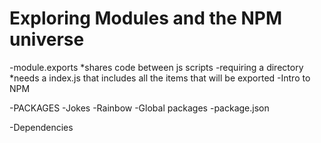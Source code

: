# Exploring Modules and the NPM universe

-module.exports
    *shares code between js scripts 
-requiring a directory
    *needs a index.js that includes all the items that will be exported
-Intro to NPM

-PACKAGES 
    -Jokes
    -Rainbow 
    -Global packages 
    -package.json

-Dependencies 
